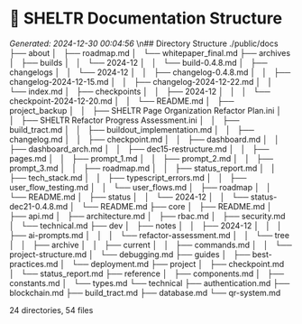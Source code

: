 # 🌳 SHELTR Documentation Structure
*Generated: 2024-12-30 00:04:56*
\n## Directory Structure
./public/docs
├── about
│   ├── roadmap.md
│   └── whitepaper_final.md
├── archives
│   ├── builds
│   │   └── 2024-12
│   │       └── build-0.4.8.md
│   ├── changelogs
│   │   └── 2024-12
│   │       ├── changelog-0.4.8.md
│   │       ├── changelog-2024-12-15.md
│   │       ├── changelog-2024-12-22.md
│   │       └── index.md
│   ├── checkpoints
│   │   ├── 2024-12
│   │   │   └── checkpoint-2024-12-20.md
│   │   └── README.md
│   ├── project_backup
│   │   ├── SHELTR Page Organization Refactor Plan.ini
│   │   ├── SHELTR Refactor Progress Assessment.ini
│   │   ├── build_tract.md
│   │   ├── buildout_implementation.md
│   │   ├── changelog.md
│   │   ├── checkpoint.md
│   │   ├── dashboard.md
│   │   ├── dashboard_arch.md
│   │   ├── dec15-restructure.md
│   │   ├── pages.md
│   │   ├── prompt_1.md
│   │   ├── prompt_2.md
│   │   ├── prompt_3.md
│   │   ├── roadmap.md
│   │   ├── status_report.md
│   │   ├── tech_stack.md
│   │   ├── typescript_errors.md
│   │   ├── user_flow_testing.md
│   │   └── user_flows.md
│   ├── roadmap
│   │   └── README.md
│   ├── status
│   │   └── 2024-12
│   │       └── status-dec21-0.4.8.md
│   └── README.md
├── core
│   ├── README.md
│   ├── api.md
│   ├── architecture.md
│   ├── rbac.md
│   ├── security.md
│   └── technical.md
├── dev
│   ├── notes
│   │   ├── 2024-12
│   │   │   ├── ai-prompts.md
│   │   │   └── refactor-assessment.md
│   │   └── tree
│   │       ├── archive
│   │       ├── current
│   │       ├── commands.md
│   │       └── project-structure.md
│   └── debugging.md
├── guides
│   ├── best-practices.md
│   └── deployment.md
├── project
│   ├── checkpoint.md
│   └── status_report.md
├── reference
│   ├── components.md
│   ├── constants.md
│   └── types.md
└── technical
    ├── authentication.md
    ├── blockchain.md
    ├── build_tract.md
    ├── database.md
    └── qr-system.md

24 directories, 54 files
